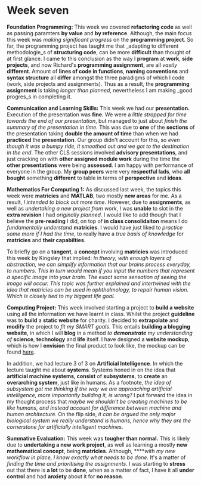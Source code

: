 # Week seven

**Foundation Programming:** This week we covered **refactoring code** as well as passing paramters **by value** and **by reference**. Although, the main focus this week was _making significant progress_ on the **programming project**. So far, the programming project has taught me that _adapting to different methodologie_s of **structuring code**, can be more **difficult** than thought of at first glance. I came to this conclusion as the way I **program** at **work**, **side projects**, and now Richard's **programming assignment**, are all _vastly_ **different**. Amount of **lines of code in functions**, **naming conventions** and **syntax structure** all **differ** amongst the three paradigms of which I code \(work, side projects and assignments\). Thus as a result, the **programming assignment** is taking _longer than planned_, nevertheless I am making _good progres_s in completing it.

**Communication and Learning Skills:** This week we had our **presentation.** Execution of the presentation was **fine**. We were a _little strapped for time towards the end of our presentation_, but managed to just about _finish the summary of the presentation in time_. This was due to **one** of the **sections** of the presentation taking **double the amount of time** than when we had **practiced** the **presentation**. Our group didn't account for this, so _even though it was a bumpy ride, it smoothed out and we got to the destination in the end_. The other CLS sessions involved **advisory presentations**, and just cracking on with **other assigned module work** during the time the **other presentations** were being **assessed**. I am happy with performance of everyone in the group. My **group peers** were very **respectful lads**, who **all bought** something **different** to table in terms of **perspective** and **ideas**.

**Mathematics For Computing 1:** As discussed last week, the topics this week were **matricies** and **MATLAB**, two mostly **new areas** for me. As a result, _I intended to block out more time_. However, due to **assignments**, as well as _undertaking a new project from work_, I was **unable** to slot in the **extra revision** I had _originally planned_. I would like to add though that I believe the **pre**-**reading** I did, on top of **in class consolidaiton** means I do _fundamentally understand_ **matricies**. I would have just liked to _practice some more if I had the time_, to really have a _true basis of knowledge_ for **matricies** and **their capabilties**.

To briefly go on a **tangent**, a **concept** involving **matricies** was introduced this week by Kingsley that implied: _In theory, with enough layers of abstraction, we can simplify information that our brains process everyday, to numbers. This in turn would mean if you input the numbers that represent a specific image into your brain. The exact same sensation of seeing the image will occur. This topic was further explained and intertwined with the idea that matricies can be used in ophthalmology, to repair human vision. Which is closely tied to my biggest life goal._

**Computing Project:** This week involved starting a project to **build a website** using all the information we have learnt in class. Whilst the project **guideline** was to **build** a **static website** for charity. I decided to **extrapolate** and **modify** the project to _fit my SMART goals_. This entails **building a blogging website**, in which I will **blog** in a method _to **demonstrate** my understanding of_ **science**, **technology** and **life** itself. I have designed a **website mockup**, which is how I **envision** the final product to look like, the mockup can be found [here](../foundation-year-blog-project.md).

In addition, we had lecture 3 of 3 on **Artificial Intelligence**. In which the lecture taught me about **systems**. Systems honed in on the idea that **artificial machine systems, consist** of **subsystems**, to **create** an **overarching system**, just like in humans. As a footnote, _the idea of subsystem got me thinking if the way we are approaching artificial intelligence, more importantly building it, is wrong?_ I put forward the idea in my thought process that _maybe we shouldn't be creating machines to be like humans, and instead account for difference between machine and human architecture._ On the flip side, _it can be argued the only major biological system we really understand is humans, hence why they are the cornerstone for artificially intelligent machines._

**Summative Evaluation:** This week was **tougher than normal.** This is likely due to **undertaking a new work project**, as well as learning a mostly **new mathematical concept**, being **matricies**. Although, ****_with my new workflow in place, I know exactly what needs to be done_. It's a matter of _finding the time and prioritising the assignments_. I was starting to **stress** out that there is **a lot** to be **done**, when as a matter of fact, I have it all **under control** and had **anxiety** about it for **no reason**.

